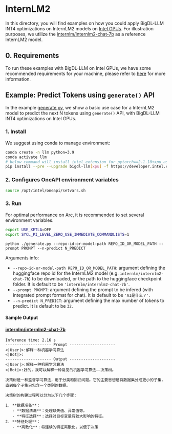 # InternLM2
In this directory, you will find examples on how you could apply BigDL-LLM INT4 optimizations on InternLM2 models on [Intel GPUs](../../../README.md). For illustration purposes, we utilize the [internlm/internlm2-chat-7b](https://huggingface.co/internlm/internlm2-chat-7b) as a reference InternLM2 model.

## 0. Requirements
To run these examples with BigDL-LLM on Intel GPUs, we have some recommended requirements for your machine, please refer to [here](../../../README.md#requirements) for more information.

## Example: Predict Tokens using `generate()` API
In the example [generate.py](./generate.py), we show a basic use case for a InternLM2 model to predict the next N tokens using `generate()` API, with BigDL-LLM INT4 optimizations on Intel GPUs.
### 1. Install
We suggest using conda to manage environment:
```bash
conda create -n llm python=3.9
conda activate llm
# below command will install intel_extension_for_pytorch==2.1.10+xpu as default
pip install --pre --upgrade bigdl-llm[xpu] -f https://developer.intel.com/ipex-whl-stable-xpu
```

### 2. Configures OneAPI environment variables
```bash
source /opt/intel/oneapi/setvars.sh
```

### 3. Run

For optimal performance on Arc, it is recommended to set several environment variables.

```bash
export USE_XETLA=OFF
export SYCL_PI_LEVEL_ZERO_USE_IMMEDIATE_COMMANDLISTS=1
```

```
python ./generate.py --repo-id-or-model-path REPO_ID_OR_MODEL_PATH --prompt PROMPT --n-predict N_PREDICT
```

Arguments info:
- `--repo-id-or-model-path REPO_ID_OR_MODEL_PATH`: argument defining the huggingface repo id for the InternLM2 model (e.g. `internlm/internlm2-chat-7b`) to be downloaded, or the path to the huggingface checkpoint folder. It is default to be `'internlm/internlm2-chat-7b'`.
- `--prompt PROMPT`: argument defining the prompt to be infered (with integrated prompt format for chat). It is default to be `'AI是什么？'`.
- `--n-predict N_PREDICT`: argument defining the max number of tokens to predict. It is default to be `32`.

#### Sample Output
#### [internlm/internlm2-chat-7b](https://huggingface.co/internlm/internlm2-chat-7b)
```log
Inference time: 2.16 s
-------------------- Prompt --------------------
<|User|>:解释一种机器学习算法
<|Bot|>:
-------------------- Output --------------------
<|User|>:解释一种机器学习算法
<|Bot|>:好的，我可以解释一种常见的机器学习算法——决策树。

决策树是一种监督学习算法，用于分类和回归问题。它的主要思想是将数据集分成更小的子集，直到每个子集只包含一个类别的数据。

决策树的构建过程可以分为以下几个步骤：

1. **数据准备**：
   - **数据清洗**：处理缺失值、异常值等。
   - **特征选择**：选择对目标变量有较大影响的特征。
2. **特征处理**：
   - **离散化**：将连续的特征离散化，以便于决策
```
